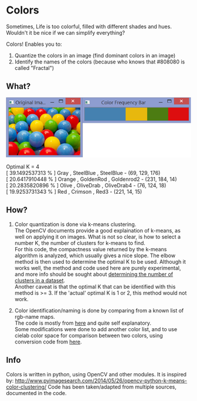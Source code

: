 # Colors

Sometimes, Life is too colorful, filled with different shades and hues. <br>
Wouldn't it be nice if we can simplify everything?

Colors! Enables you to: <br>

1. Quantize the colors in an image (find dominant colors in an image)<br>
2. Identify the names of the colors (because who knows that #808080 is called "Fractal")<br>

## What?

![alt tag](./Documentation/images/balls.png)

Optimal K = 4 <br>
[ 39.1492537313 % ] Gray , SteelBlue , SteelBlue - (69, 129, 176) <br>
[ 20.6417910448 % ] Orange , GoldenRod , Goldenrod2 - (231, 184, 14) <br>
[ 20.2835820896 % ] Olive , OliveDrab , OliveDrab4 - (76, 124, 18) <br>
[ 19.9253731343 % ] Red , Crimson , Red3 - (221, 14, 15) <br>

## How?

1. Color quantization is done via k-means clustering.<br>
   The OpenCV documents provide a good explaination of k-means, as well on applying it on images.
   What is not so clear, is how to select a number K, the number of clusters for k-means to find.<br>
   For this code, the compactness value returned by the k-means algorithm is analyzed, which usually gives a nice slope.
   The elbow method is then used to determine the optimal K to be used.
   Although it works well, the method and code used here are purely experimental,
   and more info should be sought about [determining the number of clusters in a dataset](http://en.wikipedia.org/wiki/Determining_the_number_of_clusters_in_a_data_set).<br>
   Another caveat is that the optimal K that can be identified with this method is >= 3. If the 'actual' optimal K is 1 or 2, this method would not work.

2. Color identification/naming is done by comparing from a known list of rgb-name maps.<br>
   The code is mostly from [here](https://gist.github.com/jdiscar/9144764) and quite self explanatory.<br>
   Some modifications were done to add another color list, and to use cielab color space for comparison between two colors,
   using conversion code from [here](http://www.cse.unr.edu/~quiroz/index.php?option=code).

## Info

Colors is written in python, using OpenCV and other modules.
It is inspired by: http://www.pyimagesearch.com/2014/05/26/opencv-python-k-means-color-clustering/
Code has been taken/adapted from multiple sources, documented in the code.
